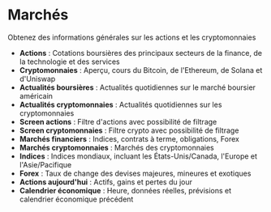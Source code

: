 # **Marchés**

Obtenez des informations générales sur les actions et les cryptomonnaies
- **Actions** : Cotations boursières des principaux secteurs de la finance, de la technologie et des services
- **Cryptomonnaies** : Aperçu, cours du Bitcoin, de l'Ethereum, de Solana et d'Uniswap
- **Actualités boursières** : Actualités quotidiennes sur le marché boursier américain
- **Actualités cryptomonnaies** : Actualités quotidiennes sur les cryptomonnaies
- **Screen actions** : Filtre d'actions avec possibilité de filtrage
- **Screen cryptomonnaies** : Filtre crypto avec possibilité de filtrage
- **Marchés financiers** : Indices, contrats à terme, obligations, Forex
- **Marchés cryptomonnaies** : Marchés des cryptomonnaies
- **Indices** : Indices mondiaux, incluant les États-Unis/Canada, l'Europe et l'Asie/Pacifique
- **Forex** : Taux de change des devises majeures, mineures et exotiques
- **Actions aujourd'hui** : Actifs, gains et pertes du jour
- **Calendrier économique** : Heure, données réelles, prévisions et calendrier économique précédent